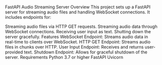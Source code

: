 

FastAPI Audio Streaming Server
Overview
This project sets up a FastAPI server for streaming audio files and handling WebSocket connections. It includes endpoints for:

Streaming audio files via HTTP GET requests.
Streaming audio data through WebSocket connections.
Receiving user input as text.
Shutting down the server gracefully.
Features
WebSocket Endpoint: Streams audio data in real-time to clients over WebSocket.
HTTP GET Endpoint: Streams audio files in chunks over HTTP.
User Input Endpoint: Receives and returns user-provided text.
Shutdown Endpoint: Allows for graceful shutdown of the server.
Requirements
Python 3.7 or higher
FastAPI
Uvicorn
